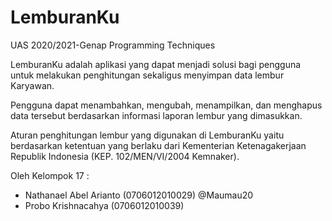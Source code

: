 # LemburanKu
UAS 2020/2021-Genap Programming Techniques

LemburanKu adalah aplikasi yang dapat menjadi solusi bagi pengguna untuk melakukan penghitungan sekaligus menyimpan data lembur Karyawan.

Pengguna dapat menambahkan, mengubah, menampilkan, dan menghapus data tersebut berdasarkan informasi laporan lembur yang dimasukkan.

Aturan penghitungan lembur yang digunakan di LemburanKu yaitu berdasarkan ketentuan yang berlaku dari Kementerian Ketenagakerjaan Republik Indonesia (KEP. 102/MEN/VI/2004 Kemnaker).

Oleh Kelompok 17 :
- Nathanael Abel Arianto (0706012010029) @Maumau20
- Probo Krishnacahya (0706012010039)
